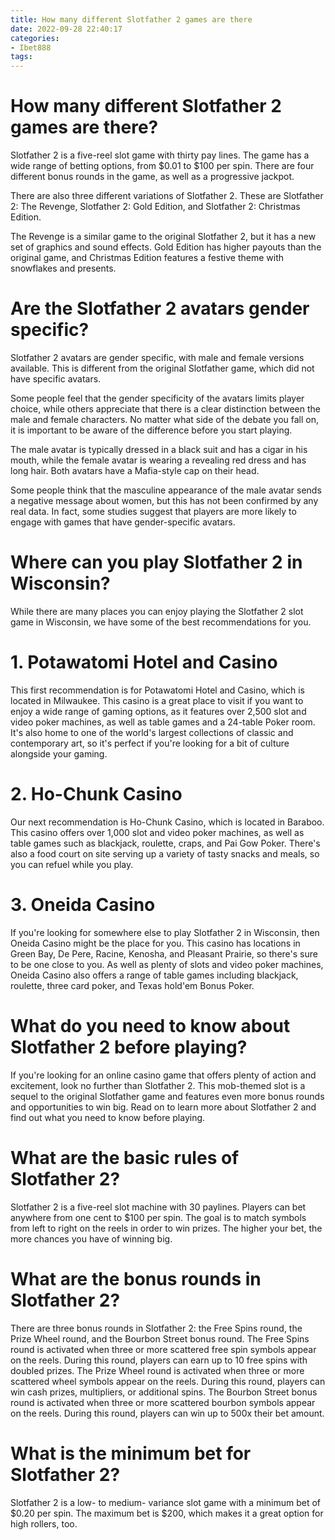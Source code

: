 ```yaml
---
title: How many different Slotfather 2 games are there
date: 2022-09-28 22:40:17
categories:
- Ibet888
tags:
---
```



#  How many different Slotfather 2 games are there?

Slotfather 2 is a five-reel slot game with thirty pay lines. The game has a wide range of betting options, from $0.01 to $100 per spin. There are four different bonus rounds in the game, as well as a progressive jackpot.

There are also three different variations of Slotfather 2. These are Slotfather 2: The Revenge, Slotfather 2: Gold Edition, and Slotfather 2: Christmas Edition.

The Revenge is a similar game to the original Slotfather 2, but it has a new set of graphics and sound effects. Gold Edition has higher payouts than the original game, and Christmas Edition features a festive theme with snowflakes and presents.

#  Are the Slotfather 2 avatars gender specific?

Slotfather 2 avatars are gender specific, with male and female versions available. This is different from the original Slotfather game, which did not have specific avatars.

Some people feel that the gender specificity of the avatars limits player choice, while others appreciate that there is a clear distinction between the male and female characters. No matter what side of the debate you fall on, it is important to be aware of the difference before you start playing.

The male avatar is typically dressed in a black suit and has a cigar in his mouth, while the female avatar is wearing a revealing red dress and has long hair. Both avatars have a Mafia-style cap on their head.

Some people think that the masculine appearance of the male avatar sends a negative message about women, but this has not been confirmed by any real data. In fact, some studies suggest that players are more likely to engage with games that have gender-specific avatars.

#  Where can you play Slotfather 2 in Wisconsin?

While there are many places you can enjoy playing the Slotfather 2 slot game in Wisconsin, we have some of the best recommendations for you.

# 1. Potawatomi Hotel and Casino

This first recommendation is for Potawatomi Hotel and Casino, which is located in Milwaukee. This casino is a great place to visit if you want to enjoy a wide range of gaming options, as it features over 2,500 slot and video poker machines, as well as table games and a 24-table Poker room. It's also home to one of the world's largest collections of classic and contemporary art, so it's perfect if you're looking for a bit of culture alongside your gaming.

# 2. Ho-Chunk Casino

Our next recommendation is Ho-Chunk Casino, which is located in Baraboo. This casino offers over 1,000 slot and video poker machines, as well as table games such as blackjack, roulette, craps, and Pai Gow Poker. There's also a food court on site serving up a variety of tasty snacks and meals, so you can refuel while you play.

# 3. Oneida Casino

If you're looking for somewhere else to play Slotfather 2 in Wisconsin, then Oneida Casino might be the place for you. This casino has locations in Green Bay, De Pere, Racine, Kenosha, and Pleasant Prairie, so there's sure to be one close to you. As well as plenty of slots and video poker machines, Oneida Casino also offers a range of table games including blackjack, roulette, three card poker, and Texas hold'em Bonus Poker.

#  What do you need to know about Slotfather 2 before playing?

If you're looking for an online casino game that offers plenty of action and excitement, look no further than Slotfather 2. This mob-themed slot is a sequel to the original Slotfather game and features even more bonus rounds and opportunities to win big. Read on to learn more about Slotfather 2 and find out what you need to know before playing.

# What are the basic rules of Slotfather 2?

Slotfather 2 is a five-reel slot machine with 30 paylines. Players can bet anywhere from one cent to $100 per spin. The goal is to match symbols from left to right on the reels in order to win prizes. The higher your bet, the more chances you have of winning big.

# What are the bonus rounds in Slotfather 2?


There are three bonus rounds in Slotfather 2: the Free Spins round, the Prize Wheel round, and the Bourbon Street bonus round. The Free Spins round is activated when three or more scattered free spin symbols appear on the reels. During this round, players can earn up to 10 free spins with doubled prizes. The Prize Wheel round is activated when three or more scattered wheel symbols appear on the reels. During this round, players can win cash prizes, multipliers, or additional spins. The Bourbon Street bonus round is activated when three or more scattered bourbon symbols appear on the reels. During this round, players can win up to 500x their bet amount.

#  What is the minimum bet for Slotfather 2?

Slotfather 2 is a low- to medium- variance slot game with a minimum bet of $0.20 per spin. The maximum bet is $200, which makes it a great option for high rollers, too.